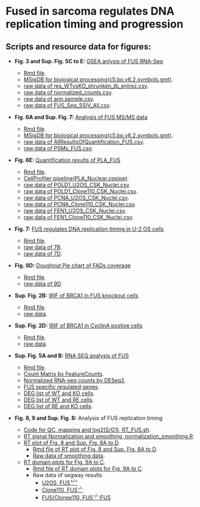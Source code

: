 # Fused in sarcoma regulates DNA replication timing and progression
## Scripts and resource data for figures:
* __Fig. 3 and Sup. Fig. 5C to E:__ [GSEA anlysis of FUS RNA-Seq](/Fig_GSEA_FUS.md)
  * [Rmd file](code/Fig_GSEA_FUS.Rmd).
  * [MSigDB for biological processing(c5.bp.v6.2.symbols.gmt)](data/).
  * [raw data of res_WTvsKO_shrunken_tb_entrez.csv](data/res_WTvsKO_shrunken_tb_entrez.csv).
  * [raw data of normalized_counts.csv](data/normalized_counts.csv).
  * [raw data of ann.sample.csv](data/ann.sample.csv).
  * [raw data of FUS_Seq_SSIV_All.csv](data/FUS_Seq_SSIV_All.csv).
* __Fig. 6A and Sup. Fig. 7:__ [Analysis of FUS MS/MS data](/fig_FUS_MS.md)
  * [Rmd file](code/fig_FUS_MS.Rmd).
  * [MSigDB for biological processing(c5.bp.v6.2.symbols.gmt)](data/).
  * [raw data of AllResultsOfQuantification_FUS.csv](data/AllResultsOfQuantification_FUS.csv).
  * [raw data of PSMs_FUS.csv](data/PSMs_FUS.csv).
* __Fig. 6E:__ [Quantification results of PLA_FUS](/Fig_PLA_FUS.md)
  * [Rmd file](code/Fig_PLA_FUS.Rmd).
  * [CellProfiler pipeline(PLA_Nuclear.cppipe)](code/).
  * [raw data of POLD1_U2OS_CSK_Nuclei.csv](data/POLD1_U2OS_CSK_Nuclei.csv).
  * [raw data of POLD1_Clone110_CSK_Nuclei.csv](data/POLD1_Clone110_CSK_Nuclei.csv).
  * [raw data of PCNA_U2OS_CSK_Nuclei.csv](data/PCNA_U2OS_CSK_Nuclei.csv).
  * [raw data of PCNA_Clone110_CSK_Nuclei.csv](data/PCNA_Clone110_CSK_Nuclei.csv).
  * [raw data of FEN1_U2OS_CSK_Nuclei.csv](data/FEN1_U2OS_CSK_Nuclei.csv).
  * [raw data of FEN1_Clone110_CSK_Nuclei.csv](data/FEN1_Clone110_CSK_Nuclei.csv).
* __Fig. 7:__ [FUS regulates DNA replication timing in U-2 OS cells](/barplot_RT_FUS-KO.md)
  * [Rmd file](code/barplot_RT_FUS-KO.Rmd).
  * [raw data of 7B](data/RT_EdU_FUS-KO.csv).
  * [raw data of 7D](data/RT_BrdU_DoubleThymidine_FUS.csv).
* __Fig. 9D:__ [Doughnut Pie chart of FADs coverage](/PieChart_FADs_Coverage.md)
  * [Rmd file](code/PieChart_FADs_Coverage.Rmd).
  * [raw data of 9D](data/FADs_coverage.csv).
* __Sup. Fig. 2B:__ [IRIF of BRCA1 in FUS knockout cells](/fig_IRIF_BRCA1_FUS-KO.md)
  * [Rmd file](code/fig_IRIF_BRCA1_FUS-KO.Rmd).
  * [raw data](data/IRIF_BRCA1_mock_15min.csv).
* __Sup. Fig. 2D:__ [IRIF of BRCA1 in CyclinA postive cells](/fig_IRIF_BRCA1_CyclinA.md)
  * [Rmd file](code/fig_IRIF_BRCA1_CyclinA.Rmd).
  * [raw data](data/IRIF_BRCA1_CyclinA.csv).
* __Sup. Fig. 5A and B:__ [RNA SEQ analysis of FUS](/Fig_FUS_RnaSeqDESeq2.md)
  * [Rmd file](code/Fig_FUS_RnaSeqDESeq2.Rmd).
  * [Count Matrix by FeatureCounts](data/fus_featurecounts.txt.Rmatrix.txt).
  * [Normalized RNA-seq counts by DESeq2](data/normalized_counts.csv).
  * [FUS specific regulated genes](data/FusSpeRegulatedGenes.csv).
  * [DEG list of WT and KO cells](data/sigWTvsKO_DESeq2.csv).
  * [DEG list of WT and RE cells](data/sigWTvsRE_DESeq2.csv).
  * [DEG list of RE and KO cells](data/sigREvsKO_DESeq2.csv).

* __Fig. 8, 9 and Sup. Fig. 8:__ Analysis of FUS replication timing
    * [Code for QC, mapping and log2(S/G1), RT_FUS.sh](code/RT_FUS.sh).
    * [RT signal Normalization and smoothing, normalization_smoothing.R](code/normalization_smoothing.R).
    * [RT plot of Fig. 8 and Sup. Fig. 8A to D](/Fig_RT_Plots20190102.md).
      * [Rmd file of RT plot of Fig. 8 and Sup. Fig. 8A to D](code/Fig_RT_Plots20190102.Rmd).
      * [Raw data of smoothing data](data/all_sample_r1_r2_smooth.txt).
    * [RT domain plots for Fig. 9A to C](/Fig_RT_domain_plots.md).
      * [Rmd file of RT domain plots for Fig. 9A to C](code/Fig_RT_domain_plots.Rmd).
      * Raw data of segway results
        * [U2OS, FUS<sup>+/+</sup>](data/U2OS_segway.bed)
        * [Clone110, FUS<sup>-/-</sup>](data/Clone110_segway.bed)
        * [FUS/Clonee110, FUS<sup>-/-</sup>:FUS](data/FUSClone110_segway.bed)
